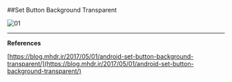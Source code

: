 ##Set Button Background Transparent

![01](https://raw.githubusercontent.com/mhdr/AndroidSamples/master/074/images/01.png  "01")

***

**References**

[https://blog.mhdr.ir/2017/05/01/android-set-button-background-transparent/](https://blog.mhdr.ir/2017/05/01/android-set-button-background-transparent/) 